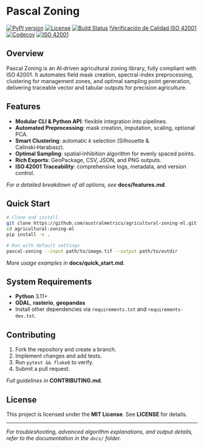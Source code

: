 # Pascal Zoning

[![PyPI version](https://img.shields.io/pypi/v/pascal-zoning)](https://pypi.org/project/pascal-zoning/) 
[![License](https://img.shields.io/github/license/australmetrics/agricultural-zoning-ml)](https://github.com/australmetrics/agricultural-zoning-ml/blob/main/LICENSE) 
[![Build Status](https://img.shields.io/github/actions/workflow/status/australmetrics/agricultural-zoning-ml/validate-manifest.yml)](https://github.com/australmetrics/agricultural-zoning-ml/actions/workflows/validate-manifest.yml)
[!Verificación de Calidad ISO 42001](https://img.shields.io/github/actions/workflow/status/australmetrics/agricultural-zoning-ml/validate-manifest.yml?label=Verificación%20de%20Calidad%20ISO%2042001&logo=github)
[![Codecov](https://img.shields.io/codecov/c/github/australmetrics/agricultural-zoning-ml?logo=codecov)](https://codecov.io/gh/australmetrics/agricultural-zoning-ml)
[![ISO 42001](https://img.shields.io/badge/ISO-42001-blue.svg)](docs/compliance/iso42001_compliance.md)


## Overview

Pascal Zoning is an AI‑driven agricultural zoning library, fully compliant with ISO 42001. It automates field mask creation, spectral-index preprocessing, clustering for management zones, and optimal sampling point generation, delivering traceable vector and tabular outputs for precision agriculture.

## Features

* **Modular CLI & Python API**: flexible integration into pipelines.
* **Automated Preprocessing**: mask creation, imputation, scaling, optional PCA.
* **Smart Clustering**: automatic *k* selection (Silhouette & Calinski‑Harabasz).
* **Optimal Sampling**: spatial‑inhibition algorithm for evenly spaced points.
* **Rich Exports**: GeoPackage, CSV, JSON, and PNG outputs.
* **ISO 42001 Traceability**: comprehensive logs, metadata, and version control.

*For a detailed breakdown of all options, see* **docs/features.md**.

## Quick Start

```bash
# Clone and install
git clone https://github.com/australmetrics/agricultural-zoning-ml.git
cd agricultural-zoning-ml
pip install -e .

# Run with default settings
pascal-zoning --input path/to/image.tif --output path/to/outdir
```

*More usage examples in* **docs/quick\_start.md**.

## System Requirements

* **Python** 3.11+
* **GDAL**, **rasterio**, **geopandas**
* Install other dependencies via `requirements.txt` and `requirements-dev.txt`.

## Contributing

1. Fork the repository and create a branch.
2. Implement changes and add tests.
3. Run `pytest && flake8` to verify.
4. Submit a pull request.

*Full guidelines in* **CONTRIBUTING.md**.

## License

This project is licensed under the **MIT License**. See **LICENSE** for details.

---

*For troubleshooting, advanced algorithm explanations, and output details, refer to the documentation in the `docs/` folder.*

